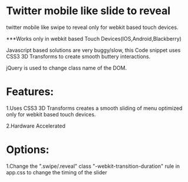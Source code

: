 Twitter mobile like slide to reveal
===================================

twitter mobile like swipe to reveal only for webkit based touch devices.

***Works only in webkit based Touch Devices(IOS,Android,Blackberry)

Javascript based solutions are very buggy/slow, this Code snippet uses CSS3 3D Transforms to create smooth buttery interactions. 

jQuery is used to change class name of the DOM. 



Features:
==================

1.Uses CSS3 3D Transforms creates a smooth sliding of menu optimized only for webkit based touch devices.

2.Hardware Accelerated



Options:
======

1.Change the  ".swipe/.reveal" class  "-webkit-transition-duration" rule in app.css to change the timing of the slider
